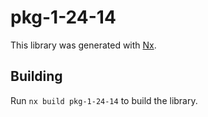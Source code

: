 # pkg-1-24-14

This library was generated with [Nx](https://nx.dev).

## Building

Run `nx build pkg-1-24-14` to build the library.
